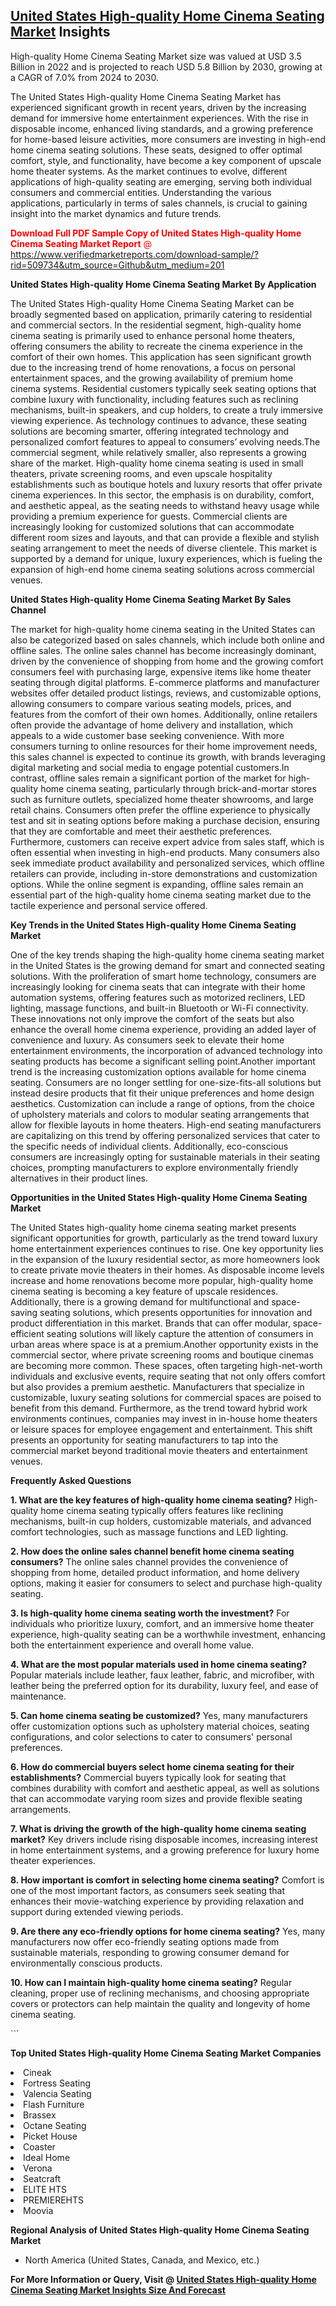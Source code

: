 <h2><a href="https://www.verifiedmarketreports.com/download-sample/?rid=509734&amp;utm_source=Github&amp;utm_medium=201" target="_blank">United States High-quality Home Cinema Seating Market</a> Insights</h2><p>High-quality Home Cinema Seating Market size was valued at USD 3.5 Billion in 2022 and is projected to reach USD 5.8 Billion by 2030, growing at a CAGR of 7.0% from 2024 to 2030.</p><p><p>The United States High-quality Home Cinema Seating Market has experienced significant growth in recent years, driven by the increasing demand for immersive home entertainment experiences. With the rise in disposable income, enhanced living standards, and a growing preference for home-based leisure activities, more consumers are investing in high-end home cinema seating solutions. These seats, designed to offer optimal comfort, style, and functionality, have become a key component of upscale home theater systems. As the market continues to evolve, different applications of high-quality seating are emerging, serving both individual consumers and commercial entities. Understanding the various applications, particularly in terms of sales channels, is crucial to gaining insight into the market dynamics and future trends. <p><span class=""><span style="color: #ff0000;"><strong>Download Full PDF Sample Copy of United States High-quality Home Cinema Seating Market Report</strong> @ </span><a href="https://www.verifiedmarketreports.com/download-sample/?rid=509734&amp;utm_source=Github&amp;utm_medium=201" target="_blank">https://www.verifiedmarketreports.com/download-sample/?rid=509734&amp;utm_source=Github&amp;utm_medium=201</a></span></p></p><p><strong>United States High-quality Home Cinema Seating Market By Application</strong></p><p>The United States High-quality Home Cinema Seating Market can be broadly segmented based on application, primarily catering to residential and commercial sectors. In the residential segment, high-quality home cinema seating is primarily used to enhance personal home theaters, offering consumers the ability to recreate the cinema experience in the comfort of their own homes. This application has seen significant growth due to the increasing trend of home renovations, a focus on personal entertainment spaces, and the growing availability of premium home cinema systems. Residential customers typically seek seating options that combine luxury with functionality, including features such as reclining mechanisms, built-in speakers, and cup holders, to create a truly immersive viewing experience. As technology continues to advance, these seating solutions are becoming smarter, offering integrated technology and personalized comfort features to appeal to consumers’ evolving needs.The commercial segment, while relatively smaller, also represents a growing share of the market. High-quality home cinema seating is used in small theaters, private screening rooms, and even upscale hospitality establishments such as boutique hotels and luxury resorts that offer private cinema experiences. In this sector, the emphasis is on durability, comfort, and aesthetic appeal, as the seating needs to withstand heavy usage while providing a premium experience for guests. Commercial clients are increasingly looking for customized solutions that can accommodate different room sizes and layouts, and that can provide a flexible and stylish seating arrangement to meet the needs of diverse clientele. This market is supported by a demand for unique, luxury experiences, which is fueling the expansion of high-end home cinema seating solutions across commercial venues.<p><strong>United States High-quality Home Cinema Seating Market By Sales Channel</strong></p><p>The market for high-quality home cinema seating in the United States can also be categorized based on sales channels, which include both online and offline sales. The online sales channel has become increasingly dominant, driven by the convenience of shopping from home and the growing comfort consumers feel with purchasing large, expensive items like home theater seating through digital platforms. E-commerce platforms and manufacturer websites offer detailed product listings, reviews, and customizable options, allowing consumers to compare various seating models, prices, and features from the comfort of their own homes. Additionally, online retailers often provide the advantage of home delivery and installation, which appeals to a wide customer base seeking convenience. With more consumers turning to online resources for their home improvement needs, this sales channel is expected to continue its growth, with brands leveraging digital marketing and social media to engage potential customers.In contrast, offline sales remain a significant portion of the market for high-quality home cinema seating, particularly through brick-and-mortar stores such as furniture outlets, specialized home theater showrooms, and large retail chains. Consumers often prefer the offline experience to physically test and sit in seating options before making a purchase decision, ensuring that they are comfortable and meet their aesthetic preferences. Furthermore, customers can receive expert advice from sales staff, which is often essential when investing in high-end products. Many consumers also seek immediate product availability and personalized services, which offline retailers can provide, including in-store demonstrations and customization options. While the online segment is expanding, offline sales remain an essential part of the high-quality home cinema seating market due to the tactile experience and personal service offered.<p><strong>Key Trends in the United States High-quality Home Cinema Seating Market</strong></p><p>One of the key trends shaping the high-quality home cinema seating market in the United States is the growing demand for smart and connected seating solutions. With the proliferation of smart home technology, consumers are increasingly looking for cinema seats that can integrate with their home automation systems, offering features such as motorized recliners, LED lighting, massage functions, and built-in Bluetooth or Wi-Fi connectivity. These innovations not only improve the comfort of the seats but also enhance the overall home cinema experience, providing an added layer of convenience and luxury. As consumers seek to elevate their home entertainment environments, the incorporation of advanced technology into seating products has become a significant selling point.Another important trend is the increasing customization options available for home cinema seating. Consumers are no longer settling for one-size-fits-all solutions but instead desire products that fit their unique preferences and home design aesthetics. Customization can include a range of options, from the choice of upholstery materials and colors to modular seating arrangements that allow for flexible layouts in home theaters. High-end seating manufacturers are capitalizing on this trend by offering personalized services that cater to the specific needs of individual clients. Additionally, eco-conscious consumers are increasingly opting for sustainable materials in their seating choices, prompting manufacturers to explore environmentally friendly alternatives in their product lines.<p><strong>Opportunities in the United States High-quality Home Cinema Seating Market</strong></p><p>The United States high-quality home cinema seating market presents significant opportunities for growth, particularly as the trend toward luxury home entertainment experiences continues to rise. One key opportunity lies in the expansion of the luxury residential sector, as more homeowners look to create private movie theaters in their homes. As disposable income levels increase and home renovations become more popular, high-quality home cinema seating is becoming a key feature of upscale residences. Additionally, there is a growing demand for multifunctional and space-saving seating solutions, which presents opportunities for innovation and product differentiation in this market. Brands that can offer modular, space-efficient seating solutions will likely capture the attention of consumers in urban areas where space is at a premium.Another opportunity exists in the commercial sector, where private screening rooms and boutique cinemas are becoming more common. These spaces, often targeting high-net-worth individuals and exclusive events, require seating that not only offers comfort but also provides a premium aesthetic. Manufacturers that specialize in customizable, luxury seating solutions for commercial spaces are poised to benefit from this demand. Furthermore, as the trend toward hybrid work environments continues, companies may invest in in-house home theaters or leisure spaces for employee engagement and entertainment. This shift presents an opportunity for seating manufacturers to tap into the commercial market beyond traditional movie theaters and entertainment venues.<p><strong>Frequently Asked Questions</strong></p><p><strong>1. What are the key features of high-quality home cinema seating?</strong> High-quality home cinema seating typically offers features like reclining mechanisms, built-in cup holders, customizable materials, and advanced comfort technologies, such as massage functions and LED lighting.</p><p><strong>2. How does the online sales channel benefit home cinema seating consumers?</strong> The online sales channel provides the convenience of shopping from home, detailed product information, and home delivery options, making it easier for consumers to select and purchase high-quality seating.</p><p><strong>3. Is high-quality home cinema seating worth the investment?</strong> For individuals who prioritize luxury, comfort, and an immersive home theater experience, high-quality seating can be a worthwhile investment, enhancing both the entertainment experience and overall home value.</p><p><strong>4. What are the most popular materials used in home cinema seating?</strong> Popular materials include leather, faux leather, fabric, and microfiber, with leather being the preferred option for its durability, luxury feel, and ease of maintenance.</p><p><strong>5. Can home cinema seating be customized?</strong> Yes, many manufacturers offer customization options such as upholstery material choices, seating configurations, and color selections to cater to consumers' personal preferences.</p><p><strong>6. How do commercial buyers select home cinema seating for their establishments?</strong> Commercial buyers typically look for seating that combines durability with comfort and aesthetic appeal, as well as solutions that can accommodate varying room sizes and provide flexible seating arrangements.</p><p><strong>7. What is driving the growth of the high-quality home cinema seating market?</strong> Key drivers include rising disposable incomes, increasing interest in home entertainment systems, and a growing preference for luxury home theater experiences.</p><p><strong>8. How important is comfort in selecting home cinema seating?</strong> Comfort is one of the most important factors, as consumers seek seating that enhances their movie-watching experience by providing relaxation and support during extended viewing periods.</p><p><strong>9. Are there any eco-friendly options for home cinema seating?</strong> Yes, many manufacturers now offer eco-friendly seating options made from sustainable materials, responding to growing consumer demand for environmentally conscious products.</p><p><strong>10. How can I maintain high-quality home cinema seating?</strong> Regular cleaning, proper use of reclining mechanisms, and choosing appropriate covers or protectors can help maintain the quality and longevity of home cinema seating.</p>```</p><p><strong>Top United States High-quality Home Cinema Seating Market Companies</strong></p><div data-test-id=""><p><li>Cineak</li><li> Fortress Seating</li><li> Valencia Seating</li><li> Flash Furniture</li><li> Brassex</li><li> Octane Seating</li><li> Picket House</li><li> Coaster</li><li> Ideal Home</li><li> Verona</li><li> Seatcraft</li><li> ELITE HTS</li><li> PREMIEREHTS</li><li> Moovia</li></p><div><strong>Regional Analysis of&nbsp;United States High-quality Home Cinema Seating Market</strong></div><ul><li dir="ltr"><p dir="ltr">North America&nbsp;(United States, Canada, and Mexico, etc.)</p></li></ul><p><strong>For More Information or Query, Visit @&nbsp;</strong><strong><a href="https://www.verifiedmarketreports.com/product/high-quality-home-cinema-seating-market/?utm_source=Github&amp;utm_medium=201" target="_blank">United States High-quality Home Cinema Seating Market Insights Size And Forecast</a></strong></p></div>
